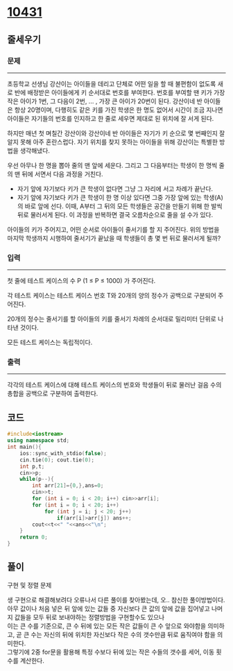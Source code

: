 # [10431](https://www.acmicpc.net/problem/10431)

## 줄세우기

### 문제

---

초등학교 선생님 강산이는 아이들을 데리고 단체로 어떤 일을 할 때 불편함이 없도록 새로 반에 배정받은 아이들에게 키 순서대로 번호를 부여한다. 번호를 부여할 땐 키가 가장 작은 아이가 1번, 그 다음이 2번, ... , 가장 큰 아이가 20번이 된다. 강산이네 반 아이들은 항상 20명이며, 다행히도 같은 키를 가진 학생은 한 명도 없어서 시간이 조금 지나면 아이들은 자기들의 번호를 인지하고 한 줄로 세우면 제대로 된 위치에 잘 서게 된다.

하지만 매년 첫 며칠간 강산이와 강산이네 반 아이들은 자기가 키 순으로 몇 번째인지 잘 알지 못해 아주 혼란스럽다. 자기 위치를 찾지 못하는 아이들을 위해 강산이는 특별한 방법을 생각해냈다.

우선 아무나 한 명을 뽑아 줄의 맨 앞에 세운다. 그리고 그 다음부터는 학생이 한 명씩 줄의 맨 뒤에 서면서 다음 과정을 거친다.

- 자기 앞에 자기보다 키가 큰 학생이 없다면 그냥 그 자리에 서고 차례가 끝난다.  
- 자기 앞에 자기보다 키가 큰 학생이 한 명 이상 있다면 그중 가장 앞에 있는 학생(A)의 바로 앞에 선다. 이때, A부터 그 뒤의 모든 학생들은 공간을 만들기 위해 한 발씩 뒤로 물러서게 된다.
이 과정을 반복하면 결국 오름차순으로 줄을 설 수가 있다.

아이들의 키가 주어지고, 어떤 순서로 아이들이 줄서기를 할 지 주어진다. 위의 방법을 마지막 학생까지 시행하여 줄서기가 끝났을 때 학생들이 총 몇 번 뒤로 물러서게 될까?

### 입력

---

첫 줄에 테스트 케이스의 수 P (1 ≤ P ≤ 1000) 가 주어진다.

각 테스트 케이스는 테스트 케이스 번호 T와 20개의 양의 정수가 공백으로 구분되어 주어진다.

20개의 정수는 줄서기를 할 아이들의 키를 줄서기 차례의 순서대로 밀리미터 단위로 나타낸 것이다.

모든 테스트 케이스는 독립적이다.

### 출력

---

각각의 테스트 케이스에 대해 테스트 케이스의 번호와 학생들이 뒤로 물러난 걸음 수의 총합을 공백으로 구분하여 출력한다.

## 코드

```c++
#include<iostream>
using namespace std;
int main(){
    ios::sync_with_stdio(false);
    cin.tie(0); cout.tie(0);
    int p,t;
    cin>>p;
    while(p--){
        int arr[21]={0,},ans=0;
        cin>>t;
        for (int i = 0; i < 20; i++) cin>>arr[i];
        for (int i = 0; i < 20; i++)
            for (int j = i; j < 20; j++)
                if(arr[i]>arr[j]) ans++;
        cout<<t<<" "<<ans<<"\n";
    }
    return 0;
}
```

## 풀이

구현 및 정렬 문제

생 구현으로 해결해보려다 오류나서 다른 풀이를 찾아봤는데, 오.. 참신한 풀이방법이다.  
아무 값이나 처음 넣은 뒤 앞에 있는 값들 중 자신보다 큰 값의 앞에 값을 집어넣고 나머지 값들을 모두 뒤로 보내야하는 정렬방법을 구현할수도 있으나  
이는 큰 수를 기준으로, 큰 수 뒤에 있는 모든 작은 값들이 큰 수 앞으로 와야함을 의미하고, 곧 큰 수는 자신의 뒤에 위치한 자신보다 작은 수의 갯수만큼 뒤로 움직여야 함을 의미한다.  
그렇기에 2중 for문을 활용해 특정 수보다 뒤에 있는 작은 수들의 갯수를 세어, 이동 횟수를 계산한다.
